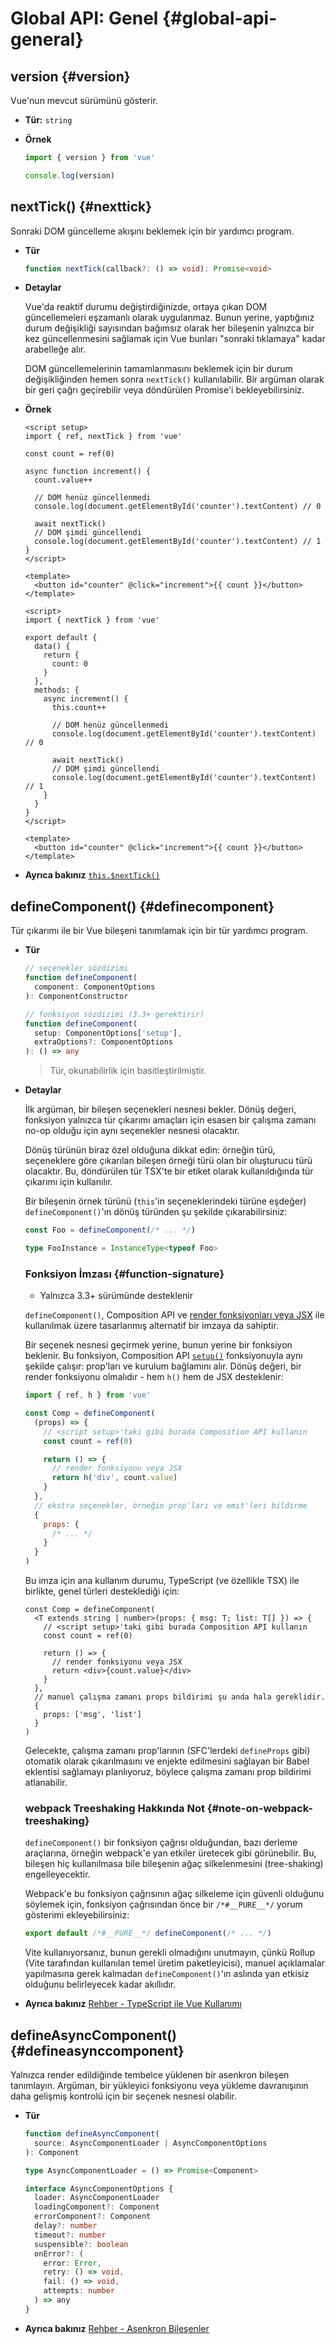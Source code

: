 # Global API: Genel {#global-api-general}

## version {#version}

Vue'nun mevcut sürümünü gösterir.

- **Tür:** `string`

- **Örnek**

  ```js
  import { version } from 'vue'

  console.log(version)
  ```

## nextTick() {#nexttick}

Sonraki DOM güncelleme akışını beklemek için bir yardımcı program.

- **Tür**

  ```ts
  function nextTick(callback?: () => void): Promise<void>
  ```

- **Detaylar**

  Vue'da reaktif durumu değiştirdiğinizde, ortaya çıkan DOM güncellemeleri eşzamanlı olarak uygulanmaz. Bunun yerine, yaptığınız durum değişikliği sayısından bağımsız olarak her bileşenin yalnızca bir kez güncellenmesini sağlamak için Vue bunları "sonraki tıklamaya" kadar arabelleğe alır.

  DOM güncellemelerinin tamamlanmasını beklemek için bir durum değişikliğinden hemen sonra `nextTick()` kullanılabilir. Bir argüman olarak bir geri çağrı geçirebilir veya döndürülen Promise'i bekleyebilirsiniz.

- **Örnek**

  <div class="composition-api">

  ```vue
  <script setup>
  import { ref, nextTick } from 'vue'

  const count = ref(0)

  async function increment() {
    count.value++

    // DOM henüz güncellenmedi
    console.log(document.getElementById('counter').textContent) // 0

    await nextTick()
    // DOM şimdi güncellendi
    console.log(document.getElementById('counter').textContent) // 1
  }
  </script>

  <template>
    <button id="counter" @click="increment">{{ count }}</button>
  </template>
  ```

  </div>
  <div class="options-api">

  ```vue
  <script>
  import { nextTick } from 'vue'

  export default {
    data() {
      return {
        count: 0
      }
    },
    methods: {
      async increment() {
        this.count++

        // DOM henüz güncellenmedi
        console.log(document.getElementById('counter').textContent) // 0

        await nextTick()
        // DOM şimdi güncellendi
        console.log(document.getElementById('counter').textContent) // 1
      }
    }
  }
  </script>

  <template>
    <button id="counter" @click="increment">{{ count }}</button>
  </template>
  ```

  </div>

- **Ayrıca bakınız** [`this.$nextTick()`](/api/component-instance#nexttick)

## defineComponent() {#definecomponent}

Tür çıkarımı ile bir Vue bileşeni tanımlamak için bir tür yardımcı program.

- **Tür**

  ```ts
  // seçenekler sözdizimi
  function defineComponent(
    component: ComponentOptions
  ): ComponentConstructor

  // fonksiyon sözdizimi (3.3+ gerektirir)
  function defineComponent(
    setup: ComponentOptions['setup'],
    extraOptions?: ComponentOptions
  ): () => any
  ```

  > Tür, okunabilirlik için basitleştirilmiştir.

- **Detaylar**

  İlk argüman, bir bileşen seçenekleri nesnesi bekler. Dönüş değeri, fonksiyon yalnızca tür çıkarımı amaçları için esasen bir çalışma zamanı no-op olduğu için aynı seçenekler nesnesi olacaktır.

  Dönüş türünün biraz özel olduğuna dikkat edin: örneğin türü, seçeneklere göre çıkarılan bileşen örneği türü olan bir oluşturucu türü olacaktır. Bu, döndürülen tür TSX'te bir etiket olarak kullanıldığında tür çıkarımı için kullanılır.

  Bir bileşenin örnek türünü (`this`'in seçeneklerindeki türüne eşdeğer) `defineComponent()`'ın dönüş türünden şu şekilde çıkarabilirsiniz:

  ```ts
  const Foo = defineComponent(/* ... */)

  type FooInstance = InstanceType<typeof Foo>
  ```

  ### Fonksiyon İmzası {#function-signature}

  - Yalnızca 3.3+ sürümünde desteklenir

  `defineComponent()`, Composition API ve [render fonksiyonları veya JSX](/guide/extras/render-function.html) ile kullanılmak üzere tasarlanmış alternatif bir imzaya da sahiptir.

  Bir seçenek nesnesi geçirmek yerine, bunun yerine bir fonksiyon beklenir. Bu fonksiyon, Composition API [`setup()`](/api/composition-api-setup.html#composition-api-setup) fonksiyonuyla aynı şekilde çalışır: prop'ları ve kurulum bağlamını alır. Dönüş değeri, bir render fonksiyonu olmalıdır - hem `h()` hem de JSX desteklenir:

  ```js
  import { ref, h } from 'vue'

  const Comp = defineComponent(
    (props) => {
      // <script setup>'taki gibi burada Composition API kullanın
      const count = ref(0)

      return () => {
        // render fonksiyonu veya JSX
        return h('div', count.value)
      }
    },
    // ekstra seçenekler, örneğin prop'ları ve emit'leri bildirme
    {
      props: {
        /* ... */
      }
    }
  )
  ```

  Bu imza için ana kullanım durumu, TypeScript (ve özellikle TSX) ile birlikte, genel türleri desteklediği için:

  ```tsx
  const Comp = defineComponent(
    <T extends string | number>(props: { msg: T; list: T[] }) => {
      // <script setup>'taki gibi burada Composition API kullanın
      const count = ref(0)

      return () => {
        // render fonksiyonu veya JSX
        return <div>{count.value}</div>
      }
    },
    // manuel çalışma zamanı props bildirimi şu anda hala gereklidir.
    {
      props: ['msg', 'list']
    }
  )
  ```

  Gelecekte, çalışma zamanı prop'larının (SFC'lerdeki `defineProps` gibi) otomatik olarak çıkarılmasını ve enjekte edilmesini sağlayan bir Babel eklentisi sağlamayı planlıyoruz, böylece çalışma zamanı prop bildirimi atlanabilir.

  ### webpack Treeshaking Hakkında Not {#note-on-webpack-treeshaking}

  `defineComponent()` bir fonksiyon çağrısı olduğundan, bazı derleme araçlarına, örneğin webpack'e yan etkiler üretecek gibi görünebilir. Bu, bileşen hiç kullanılmasa bile bileşenin ağaç silkelenmesini (tree-shaking) engelleyecektir.

  Webpack'e bu fonksiyon çağrısının ağaç silkeleme için güvenli olduğunu söylemek için, fonksiyon çağrısından önce bir `/*#__PURE__*/` yorum gösterimi ekleyebilirsiniz:

  ```js
  export default /*#__PURE__*/ defineComponent(/* ... */)
  ```

  Vite kullanıyorsanız, bunun gerekli olmadığını unutmayın, çünkü Rollup (Vite tarafından kullanılan temel üretim paketleyicisi), manuel açıklamalar yapılmasına gerek kalmadan `defineComponent()`'ın aslında yan etkisiz olduğunu belirleyecek kadar akıllıdır.

- **Ayrıca bakınız** [Rehber - TypeScript ile Vue Kullanımı](/guide/typescript/overview#general-usage-notes)

## defineAsyncComponent() {#defineasynccomponent}

Yalnızca render edildiğinde tembelce yüklenen bir asenkron bileşen tanımlayın. Argüman, bir yükleyici fonksiyonu veya yükleme davranışının daha gelişmiş kontrolü için bir seçenek nesnesi olabilir.

- **Tür**

  ```ts
  function defineAsyncComponent(
    source: AsyncComponentLoader | AsyncComponentOptions
  ): Component

  type AsyncComponentLoader = () => Promise<Component>

  interface AsyncComponentOptions {
    loader: AsyncComponentLoader
    loadingComponent?: Component
    errorComponent?: Component
    delay?: number
    timeout?: number
    suspensible?: boolean
    onError?: (
      error: Error,
      retry: () => void,
      fail: () => void,
      attempts: number
    ) => any
  }
  ```

- **Ayrıca bakınız** [Rehber - Asenkron Bileşenler](/guide/components/async)
